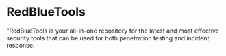 # RedBlueTools
"RedBlueTools is your all-in-one repository for the latest and most effective security tools that can be used for both penetration testing and incident response.
